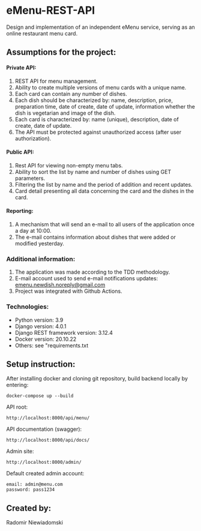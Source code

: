 # eMenu-REST-API

Design and implementation of an independent eMenu service, serving as an online restaurant menu card.


## Assumptions for the project:

#### Private API:

1. REST API for menu management.
2. Ability to create multiple versions of menu cards with a unique name.
3. Each card can contain any number of dishes.
4. Each dish should be characterized by: name, description, price, preparation time, date of create, date of update, information whether the dish is vegetarian and image of the dish.
5. Each card is characterized by: name (unique), description, date of create, date of update.
6. The API must be protected against unauthorized access (after user authorization).

#### Public API:

1. Rest API for viewing non-empty menu tabs.
2. Ability to sort the list by name and number of dishes using GET parameters.
3. Filtering the list by name and the period of addition and recent updates.
4. Card detail presenting all data concerning the card and the dishes in the card.

#### Reporting:

1. A mechanism that will send an e-mail to all users of the application once a day at 10:00.
2. The e-mail contains information about dishes that were added or modified yesterday.

### Additional information:

1. The application was made according to the TDD methodology.
2. E-mail account used to send e-mail notifications updates: emenu.newdish.noreply@gmail.com
3. Project was integrated with Github Actions.

### Technologies:
- Python version: 3.9
- Django version: 4.0.1
- Django REST framework version: 3.12.4
- Docker version: 20.10.22
- Others: see "requirements.txt

## Setup instruction:
After installing docker and cloning git repository,
build backend locally by entering:

```
docker-compose up --build
```

API root:
```
http://localhost:8000/api/menu/
```

API documentation (swagger):
```
http://localhost:8000/api/docs/
```

Admin site:
```
http://localhost:8000/admin/
```

Default created admin account:
```
email: admin@menu.com
password: pass1234
```

## Created by:
Radomir Niewiadomski
